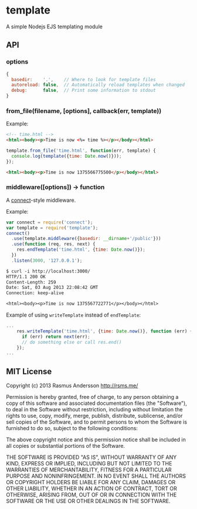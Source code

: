 # template

A simple Nodejs EJS templating module

## API

### options

```js
{
  basedir:    '.',    // Where to look for template files
  autoreload: false,  // Automatically reload templates when changed
  debug:      false,  // Print some information to stdout
}
```

### from_file(filename, [options], callback(err, template))

Example:

```html
<!-- time.html -->
<html><body><p>Time is now <%= time %></p></body></html>
```

```js
template.from_file('time.html', function(err, template) {
  console.log(template({time: Date.now()}));
});
```

```html
<html><body><p>Time is now 1375566775500</p></body></html>
```

### middleware([options]) -> function

A [connect](https://github.com/senchalabs/connect)-style middleware.

Example:

```js
var connect = require('connect');
var template = require('template');
connect()
  .use(template.middleware({basedir: __dirname+'/public'}))
  .use(function (req, res, next) {
    res.endTemplate('time.html', {time: Date.now()});
  })
  .listen(3000, '127.0.0.1');
```

```txt
$ curl -i http://localhost:3000/
HTTP/1.1 200 OK
Content-Length: 259
Date: Sat, 03 Aug 2013 22:08:42 GMT
Connection: keep-alive

<html><body><p>Time is now 1375567722771</p></body></html>
```

Example of using `writeTemplate` instead of `endTemplate`:

```js
...
    res.writeTemplate('time.html', {time: Date.now()}, function (err) {
      if (err) return next(err);
      // do something else or call res.end()
    });
...
```

## MIT License

Copyright (c) 2013 Rasmus Andersson <http://rsms.me/>

Permission is hereby granted, free of charge, to any person obtaining a copy
of this software and associated documentation files (the "Software"), to deal
in the Software without restriction, including without limitation the rights
to use, copy, modify, merge, publish, distribute, sublicense, and/or sell
copies of the Software, and to permit persons to whom the Software is
furnished to do so, subject to the following conditions:

The above copyright notice and this permission notice shall be included in
all copies or substantial portions of the Software.

THE SOFTWARE IS PROVIDED "AS IS", WITHOUT WARRANTY OF ANY KIND, EXPRESS OR
IMPLIED, INCLUDING BUT NOT LIMITED TO THE WARRANTIES OF MERCHANTABILITY,
FITNESS FOR A PARTICULAR PURPOSE AND NONINFRINGEMENT. IN NO EVENT SHALL THE
AUTHORS OR COPYRIGHT HOLDERS BE LIABLE FOR ANY CLAIM, DAMAGES OR OTHER
LIABILITY, WHETHER IN AN ACTION OF CONTRACT, TORT OR OTHERWISE, ARISING FROM,
OUT OF OR IN CONNECTION WITH THE SOFTWARE OR THE USE OR OTHER DEALINGS IN
THE SOFTWARE.
